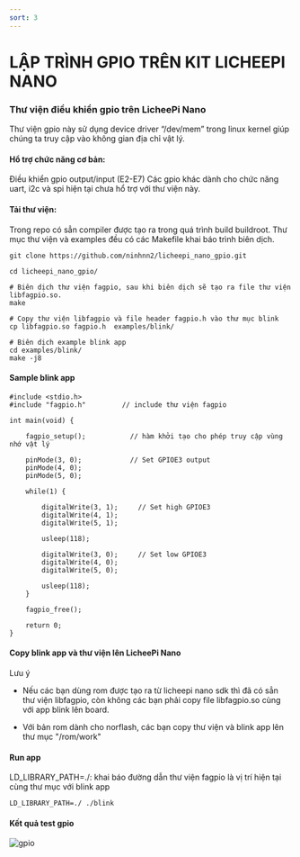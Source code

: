 ```yaml
---
sort: 3
---
```

# LẬP TRÌNH GPIO TRÊN KIT LICHEEPI NANO

### Thư viện điều khiển gpio trên LicheePi Nano
Thư viện gpio này sử dụng device driver “/dev/mem” trong linux kernel giúp chúng ta truy cập vào không gian địa chỉ vật lý.

#### Hổ trợ chức năng cơ bản:
Điều khiển gpio output/input (E2-E7)
Các gpio khác dành cho chức năng uart, i2c và spi hiện tại chưa hổ trợ với thư viện này.

#### Tải thư viện:
Trong repo có sẳn compiler được tạo ra trong quá trình build buildroot. Thư mục thư viện và examples đều có các Makefile khai báo trình biên dịch.

```shell
git clone https://github.com/ninhnn2/licheepi_nano_gpio.git

cd licheepi_nano_gpio/

# Biên dịch thư viện fagpio, sau khi biên dịch sẽ tạo ra file thư viện libfagpio.so.
make

# Copy thư viện libfagpio và file header fagpio.h vào thư mục blink
cp libfagpio.so fagpio.h  examples/blink/

# Biên dịch example blink app
cd examples/blink/
make -j8
```

#### Sample blink app
```shell
#include <stdio.h>
#include "fagpio.h"         // include thư viện fagpio

int main(void) {

	fagpio_setup();           // hàm khởi tạo cho phép truy cập vùng nhớ vật lý

	pinMode(3, 0);            // Set GPIOE3 output
	pinMode(4, 0);            
	pinMode(5, 0);            

	while(1) {

		digitalWrite(3, 1);     // Set high GPIOE3
		digitalWrite(4, 1);
		digitalWrite(5, 1);

		usleep(118);

		digitalWrite(3, 0);     // Set low GPIOE3
		digitalWrite(4, 0);
		digitalWrite(5, 0);

		usleep(118);
	}

	fagpio_free();

	return 0;
}
```

#### Copy blink app và thư viện lên LicheePi Nano
Lưu ý

- Nếu các bạn dùng rom được tạo ra từ licheepi nano sdk thì đã có sẳn thư viện libfagpio, còn không các bạn phải copy file libfagpio.so cùng với app blink lên board.

- Với bản rom dành cho norflash, các bạn copy thư viện và blink app lên thư mục "/rom/work"

#### Run app
LD_LIBRARY_PATH=./: khai báo đường dẫn thư viện fagpio là vị trí hiện tại cùng thư mục với blink app

```shell
LD_LIBRARY_PATH=./ ./blink
```

#### Kết quả test gpio

![gpio](https://user-images.githubusercontent.com/41134638/131280433-b473e640-51d3-4ea8-a563-22d0e42955bf.png)

